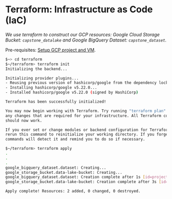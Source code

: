 # Terraform: Infrastructure as Code (IaC)

*We use terraform to construct our GCP resources: Google Cloud Storage Bucket: `capstone_datalake` and Google BigQuery Dataset: `capstone_dataset`.*

Pre-requisites: [Setup GCP project and VM](../notes/reproducibility.md).

```bash
$~> cd terraform
$~/terraform> terraform init
Initializing the backend...

Initializing provider plugins...
- Reusing previous version of hashicorp/google from the dependency lock file
- Installing hashicorp/google v5.22.0...
- Installed hashicorp/google v5.22.0 (signed by HashiCorp)

Terraform has been successfully initialized!

You may now begin working with Terraform. Try running "terraform plan" to see
any changes that are required for your infrastructure. All Terraform commands
should now work.

If you ever set or change modules or backend configuration for Terraform,
rerun this command to reinitialize your working directory. If you forget, other
commands will detect it and remind you to do so if necessary.
```

```bash
$~/terraform> terraform apply
.
.
.
google_bigquery_dataset.dataset: Creating...
google_storage_bucket.data-lake-bucket: Creating...
google_bigquery_dataset.dataset: Creation complete after 1s [id=projects/e2e-data-pipeline-capstone/datasets/capstone_dataset]
google_storage_bucket.data-lake-bucket: Creation complete after 3s [id=capstone_datalake]

Apply complete! Resources: 2 added, 0 changed, 0 destroyed.
```